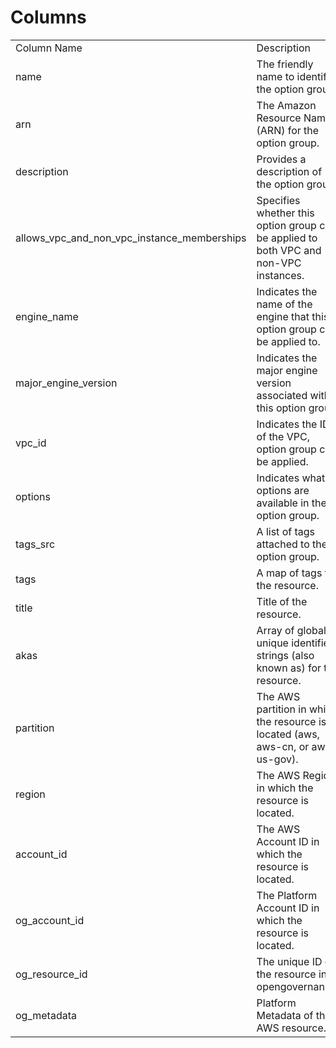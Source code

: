 # Columns  

<table>
	<tr><td>Column Name</td><td>Description</td></tr>
	<tr><td>name</td><td>The friendly name to identify the option group.</td></tr>
	<tr><td>arn</td><td>The Amazon Resource Name (ARN) for the option group.</td></tr>
	<tr><td>description</td><td>Provides a description of the option group.</td></tr>
	<tr><td>allows_vpc_and_non_vpc_instance_memberships</td><td>Specifies whether this option group can be applied to both VPC and non-VPC instances.</td></tr>
	<tr><td>engine_name</td><td>Indicates the name of the engine that this option group can be applied to.</td></tr>
	<tr><td>major_engine_version</td><td>Indicates the major engine version associated with this option group.</td></tr>
	<tr><td>vpc_id</td><td>Indicates the ID of the VPC, option group can be applied.</td></tr>
	<tr><td>options</td><td>Indicates what options are available in the option group.</td></tr>
	<tr><td>tags_src</td><td>A list of tags attached to the option group.</td></tr>
	<tr><td>tags</td><td>A map of tags for the resource.</td></tr>
	<tr><td>title</td><td>Title of the resource.</td></tr>
	<tr><td>akas</td><td>Array of globally unique identifier strings (also known as) for the resource.</td></tr>
	<tr><td>partition</td><td>The AWS partition in which the resource is located (aws, aws-cn, or aws-us-gov).</td></tr>
	<tr><td>region</td><td>The AWS Region in which the resource is located.</td></tr>
	<tr><td>account_id</td><td>The AWS Account ID in which the resource is located.</td></tr>
	<tr><td>og_account_id</td><td>The Platform Account ID in which the resource is located.</td></tr>
	<tr><td>og_resource_id</td><td>The unique ID of the resource in opengovernance.</td></tr>
	<tr><td>og_metadata</td><td>Platform Metadata of the AWS resource.</td></tr>
</table>